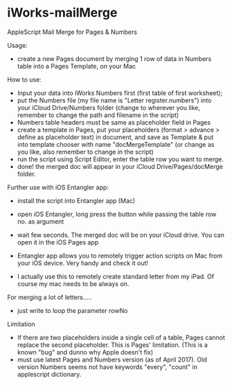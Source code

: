 # iWorks-mailMerge
AppleScript Mail Merge for Pages &amp; Numbers

Usage:
- create a new Pages document by merging 1 row of data in Numbers table into a Pages Template, on your Mac

How to use:
- Input your data into iWorks Numbers first (first table of first worksheet);
- put the Numbers file (my file name is "Letter register.numbers") into your iCloud Drive/Numbers folder (change to wherever you like, remember to change the path and filename in the script)
- Numbers table headers must be same as placeholder field in Pages
- create a template in Pages, put your placeholders (format > advance > define as placeholder text) in document, and save as Template & put into template chooser with name "docMergeTemplate" (or change as you like, also remember to change in the script)
- run the script using Script Editor, enter the table row you want to merge. 
- done! the merged doc will appear in your iCloud Drive/Pages/docMerge folder.

Further use with iOS Entangler app:
- install the script into Entangler app (Mac)
- open iOS Entangler, long press the button while passing the table row no. as argument
- wait few seconds. The merged doc will be on your iCloud drive. You can open it in the iOS Pages app

- Entangler app allows you to remotely trigger action scripts on Mac from your iOS device. Very handy and check it out!
- I actually use this to remotely create standard letter from my iPad. Of course my mac needs to be always on.

For merging a lot of letters.....
- just write to loop the parameter rowNo

Limitation
- If there are two placeholders inside a single cell of a table, Pages cannot replace the second placeholder. This is Pages' limitation. (This is a known "bug" and dunno why Apple doesn't fix)
- must use latest Pages and Numbers version (as of April 2017). Old version Numbers seems not have keywords "every", "count" in applescript dictionary.

